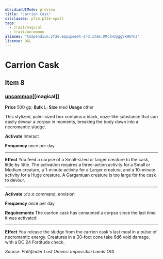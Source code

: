 ```yaml
---
obsidianUIMode: preview
title: "Carrion Cask"
cssclasses: pf2e,pf2e-spell
tags:
  - trait/magical
  - trait/uncommon
aliases: "Compendium.pf2e.equipment-srd.Item.8MclH3pggVkHGYnJ"
license: OGL
---
```

# Carrion Cask
## Item 8
### [uncommon](uncommon "Uncommon Rarity Trait")[[magical]]


**Price** 500 gp; 
**Bulk** L; **Size** med
**Usage** other

This stylized, palm-sized box contains a black, ooze-like substance that can easily devour a corpse in moments, breaking the body down into a necromantic sludge.

**Activate** Interact

**Frequency** once per day

* * *

**Effect** You feed a corpse of a Small-sized or larger creature to the cask, little by little. The activation requires a three-action activity for a Small or Medium creature, a 1-minute activity for a Larger creature, and a 10-minute activity for a Huge creature. A Gargantuan creature is too large for the cask to devour.

* * *

**Activate** `pf2:D` command, envision

**Frequency** once per day

**Requirements** The carrion cask has consumed a corpse since the last time it was activated

* * *

**Effect** You release the sludge from the carrion cask's last meal in a pulse of necromantic energy. Creatures in a 30-foot cone take 6d6 void damage, with a DC 24 Fortitude check.

*Source: Pathfinder Lost Omens: Impossible Lands*
*OGL*